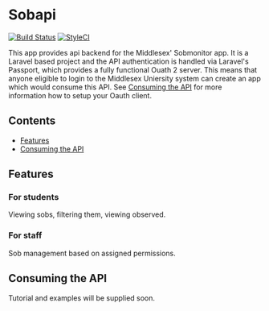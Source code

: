 # Sobapi

[![Build Status](https://travis-ci.org/MDX-CS/Sobapi.svg?branch=master)](https://travis-ci.org/MDX-CS/Sobapi)
[![StyleCI](https://styleci.io/repos/71598384/shield?branch=master)](https://styleci.io/repos/71598384)

This app provides api backend for the Middlesex' Sobmonitor app. It is a Laravel based project and the API authentication is handled via Laravel's Passport, which provides a fully functional Ouath 2 server. This means that anyone eligible to login to the Middlesex Uniersity system can create an app which would consume this API. See [Consuming the API](#consuming-the-api) for more information how to setup your Oauth client.

## Contents

- [Features](#features)
- [Consuming the API](#consuming-the-api)

## Features

### For students

Viewing sobs, filtering them, viewing observed.

### For staff

Sob management based on assigned permissions.

## Consuming the API

Tutorial and examples will be supplied soon.
